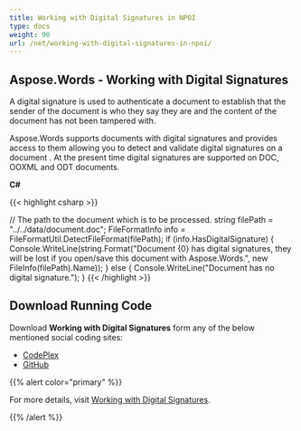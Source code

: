 ```yaml
---
title: Working with Digital Signatures in NPOI
type: docs
weight: 90
url: /net/working-with-digital-signatures-in-npoi/
---
```


## **Aspose.Words - Working with Digital Signatures**
A digital signature is used to authenticate a document to establish that the sender of the document is who they say they are and the content of the document has not been tampered with.

Aspose.Words supports documents with digital signatures and provides access to them allowing you to detect and validate digital signatures on a document . At the present time digital signatures are supported on DOC, OOXML and ODT documents.

**C#**

{{< highlight csharp >}}

// The path to the document which is to be processed.
string filePath = "../../data/document.doc";
FileFormatInfo info = FileFormatUtil.DetectFileFormat(filePath);
if (info.HasDigitalSignature)
{
	Console.WriteLine(string.Format("Document {0} has digital signatures, they will be lost if you open/save this document with Aspose.Words.", new FileInfo(filePath).Name));
}
else
{
	Console.WriteLine("Document has no digital signature.");
}
{{< /highlight >}}
## **Download Running Code**
Download **Working with Digital Signatures** form any of the below mentioned social coding sites:

- [CodePlex](https://asposenpoi.codeplex.com/downloads/get/1475285)
- [GitHub](https://github.com/aspose-words/Aspose.Words-for-.NET/releases/download/Aspose.Words_Features_Missing_in_NPOI_v_1.0/Working.with.Digital.Signatures.Aspose.Words.zip)

{{% alert color="primary" %}} 

For more details, visit [Working with Digital Signatures](http://www.aspose.com/docs/display/wordsnet/Working+with+Digital+Signatures).

{{% /alert %}}

